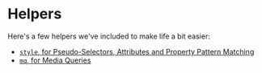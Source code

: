 # Helpers

Here's a few helpers we've included to make life a bit easier:

- [`style`, for Pseudo-Selectors, Attributes and Property Pattern Matching](./helpers/style)
- [`mq`, for Media Queries](./helpers/mq)

